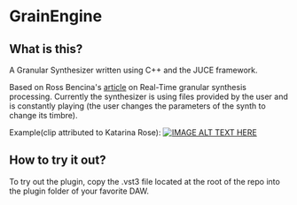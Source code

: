 # GrainEngine
## What is this?
A Granular Synthesizer written using C++ and the JUCE framework.

Based on Ross Bencina's [article](http://www.rossbencina.com/static/code/granular-synthesis/BencinaAudioAnecdotes310801.pdf) on Real-Time granular synthesis processing. Currently the synthesizer is using files provided by the user and is constantly playing (the user changes the parameters of the synth to change its timbre).

Example(clip attributed to Katarina Rose):
[![IMAGE ALT TEXT HERE](https://i.imgur.com/g8EL1Z6.png)](https://streamable.com/t1psh6)

## How to try it out?
To try out the plugin, copy the .vst3 file located at the root of the repo into the plugin folder of your favorite DAW. 
